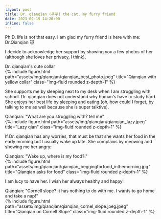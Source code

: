 ```yaml
---
layout: post
title: Dr. qianqian (芊芊) the cat, my furry friend
date: 2023-02-19 14:20:00
inline: false
---
```


Ph.D. life is not that easy. I am glad my furry friend is here with me: Dr.Qianqian :cat: 

I decide to acknowledge her support by showing you a few photos of her (although she loves her privacy, I think).

<div class="caption">
    Dr. qianqian's cute collar
</div>
<div class="row">
    <div class="col-sm mt-3 mt-md-0">
        {% include figure.html path="assets/img/qianqian/qianqian_best_photo.jpeg" title="Qianqian with yellow collar" class="img-fluid rounded z-depth-1" %}
    </div>
</div>

She supports me by sleeping next to my desk when I am struggling with school. Dr. qianqian does not understand why human's have to study hard. She enjoys her best life by sleeping and eating (oh, how could I forget, by talking to me as well because she is super talktive). 
<div class="caption">
    Qianqian: "What are you struggling with? tell me"
</div>
<div class="row">
    <div class="col-sm mt-3 mt-md-0">
        {% include figure.html path="assets/img/qianqian/qianqian_lazy.jpeg" title="Lazy qian" class="img-fluid rounded z-depth-1" %}
    </div>
</div>

If Dr. qianqian has any worries, that must be that she wants her food in the early morning but I usually wake up late. She complains by meowing and showing me her angry:
<div class="caption">
    Qianqian: "Wake up, where is my food?!"
</div>
<div class="row">
    <div class="col-sm mt-3 mt-md-0">
        {% include figure.html path="assets/img/qianqian/qianqian_beggingforfood_inthemorning.jpg" title="Qianqian asks for food" class="img-fluid rounded z-depth-1" %}
    </div>
</div>

I am lucy to have her. I wish her always healthy and happy! 
<div class="caption">
    Qianqian: "Cornell slope? It has nothing to do with me. I wants to go home and take a nap!"
</div>
<div class="row">
    <div class="col-sm mt-3 mt-md-0">
        {% include figure.html path="assets/img/qianqian/qianqian_cornel_slope.jpeg.jpeg" title="Qianqian on Cornell Slope" class="img-fluid rounded z-depth-1" %}
    </div>
</div>
